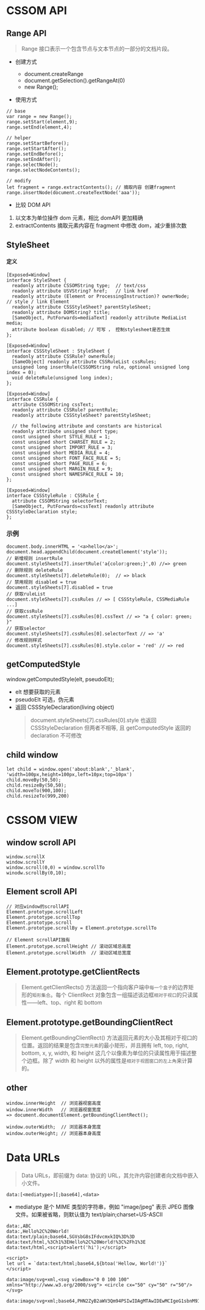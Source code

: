 # CSSOM API

## Range API

> Range 接口表示一个包含节点与文本节点的一部分的文档片段。

- 创建方式

  - document.createRange
  - document.getSelection().getRangeAt(0)
  - new Range();

- 使用方式

```
// base
var range = new Range();
range.setStart(element,9);
range.setEnd(element,4);

// helper
range.setStartBefore();
range.setStartAfter();
range.setEndBefore();
range.setEndAfter();
range.selectNode();
range.selectNodeContents();

// modify
let fragment = range.extractContents(); // 摘取内容 创建fragment
range.insertNode(document.createTextNode('aaa'));
```

- 比较 DOM API

1. 以文本为单位操作 dom 元素，相比 domAPI 更加精确
2. extractContents 摘取元素内容在 fragment 中修改 dom，减少重排次数

## StyleSheet

#### 定义

```
[Exposed=Window]
interface StyleSheet {
  readonly attribute CSSOMString type;  // text/css
  readonly attribute USVString? href;   // link href
  readonly attribute (Element or ProcessingInstruction)? ownerNode;   // style / link Element
  readonly attribute CSSStyleSheet? parentStyleSheet;
  readonly attribute DOMString? title;
  [SameObject, PutForwards=mediaText] readonly attribute MediaList media;
  attribute boolean disabled; // 可写 ， 控制stylesheet是否生效
};

[Exposed=Window]
interface CSSStyleSheet : StyleSheet {
  readonly attribute CSSRule? ownerRule;
  [SameObject] readonly attribute CSSRuleList cssRules;
  unsigned long insertRule(CSSOMString rule, optional unsigned long index = 0);
  void deleteRule(unsigned long index);
};

[Exposed=Window]
interface CSSRule {
  attribute CSSOMString cssText;
  readonly attribute CSSRule? parentRule;
  readonly attribute CSSStyleSheet? parentStyleSheet;

  // the following attribute and constants are historical
  readonly attribute unsigned short type;
  const unsigned short STYLE_RULE = 1;
  const unsigned short CHARSET_RULE = 2;
  const unsigned short IMPORT_RULE = 3;
  const unsigned short MEDIA_RULE = 4;
  const unsigned short FONT_FACE_RULE = 5;
  const unsigned short PAGE_RULE = 6;
  const unsigned short MARGIN_RULE = 9;
  const unsigned short NAMESPACE_RULE = 10;
};

[Exposed=Window]
interface CSSStyleRule : CSSRule {
  attribute CSSOMString selectorText;
  [SameObject, PutForwards=cssText] readonly attribute CSSStyleDeclaration style;
};
```

### 示例

```
document.body.innerHTML = '<a>hello</a>';
document.head.appendChild(document.createElement('style'));
// 新增规则 insertRule
document.styleSheets[7].insertRule('a{color:green;}',0) //=> green
// 删除规则 deleteRule
document.styleSheets[7].deleteRule(0);  // => black
// 禁用规则 disabled = true
document.styleSheets[7].disabled = true
// 获取ruleList
document.styleSheets[7].cssRules // => [ CSSStyleRule, CSSMediaRule ...]
// 获取cssRule
document.styleSheets[7].cssRules[0].cssText // => "a { color: green; }"
// 获取selector
document.styleSheets[7].cssRules[0].selectorText // => 'a'
// 修改规则样式
document.styleSheets[7].cssRules[0].style.color = 'red' // => red
```

## getComputedStyle

window.getComputedStyle(elt, pseudoElt);

- elt 想要获取的元素
- pseudoElt 可选，伪元素
- 返回 CSSStyleDeclaration(living object)
  > document.styleSheets[7].cssRules[0].style 也返回 CSSStyleDeclaration 但两者不相等, 且 getComputedStyle 返回的 declaration 不可修改

## child window

```
let child = window.open('about:blank','_blank', 'width=100px,height=100px,left=10px;top=10px')
child.moveBy(50,50);
child.resizeBy(50,50);
child.moveTo(900,100);
child.resizeTo(999,200)
```

# CSSOM VIEW

## window scroll API

```
window.scrollX
window.scrollY
window.scroll(0,0) = window.scrollTo
winodw.scrollBy(0,10);
```

## Element scroll API

```
// 对应window的scrollAPI
Element.prototype.scrollLeft
Element.prototype.scrollTop
Element.prototype.scroll
Element.prototype.scrollBy = Element.prototype.scrollTo

// Element scrollAPI独有
Element.prototype.scrollHeight // 滚动区域总高度
Element.prototype.scrollWidth  // 滚动区域总宽度
```

## Element.prototype.getClientRects

> Element.getClientRects() 方法返回一个指向客户端中`每一个盒子`的边界矩形的`矩形集合`。每个 ClientRect 对象包含一组描述该边框`相对于视口`的只读属性——left、top、right 和 bottom

## Element.prototype.getBoundingClientRect

> Element.getBoundingClientRect() 方法返回元素的大小及其相对于视口的位置。返回的结果是包含`完整元素`的最小矩形，并且拥有 left, top, right, bottom, x, y, width, 和 height 这几个以像素为单位的只读属性用于描述整个边框。除了 width 和 height 以外的属性是`相对于视图窗口的左上角`来计算的。

## other

```
window.innerHeight  // 浏览器视窗高度
window.innerWidth   // 浏览器视窗宽度
=> document.documentElement.getBoundingClientRect();

window.outerWidth;  // 浏览器本身宽度
window.outerHeight; // 浏览器本身高度
```

# Data URLs

> Data URLs，即前缀为 data: 协议的 URL，其允许内容创建者向文档中嵌入小文件。

```
data:[<mediatype>][;base64],<data>
```

- mediatype 是个 MIME 类型的字符串，例如 "image/jpeg" 表示 JPEG 图像文件。如果被省略，则默认值为 text/plain;charset=US-ASCII

```
data:,ABC
data:,Hello%2C%20World!
data:text/plain;base64,SGVsbG8sIFdvcmxkIQ%3D%3D
data:text/html,%3Ch1%3EHello%2C%20World!%3C%2Fh1%3E
data:text/html,<script>alert('hi');</script>

<script>
let url = `data:text/html;base64,${btoa('Hellow, World!')}`
</script>

data:image/svg+xml,<svg viewBox="0 0 100 100" xmlns="http://www.w3.org/2000/svg"> <circle cx="50" cy="50" r="50"/> </svg>

data:image/svg+xml;base64,PHN2ZyB2aWV3Qm94PSIwIDAgMTAwIDEwMCIgeG1sbnM9Imh0dHA6Ly93d3cudzMub3JnLzIwMDAvc3ZnIj4gPGNpcmNsZSBjeD0iNTAiIGN5PSI1MCIgcj0iNTAiLz4gPC9zdmc+
```
